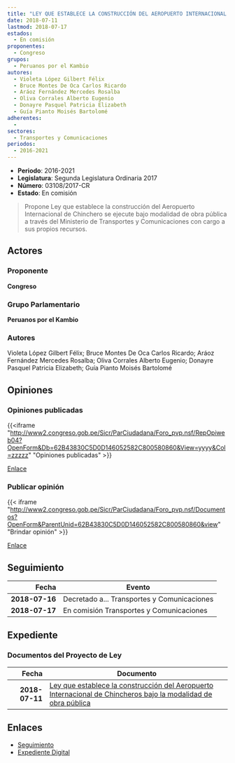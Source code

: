 ```yaml
---
title: "LEY QUE ESTABLECE LA CONSTRUCCIÓN DEL AEROPUERTO INTERNACIONAL DE CHINCHERO BAJO LA MODALIDAD DE OBRA PÚBLICA"
date: 2018-07-11
lastmod: 2018-07-17
estados: 
  - En comisión
proponentes: 
  - Congreso
grupos: 
  - Peruanos por el Kambio
autores: 
  - Violeta López Gilbert Félix
  - Bruce Montes De Oca Carlos Ricardo
  - Aráoz Fernández Mercedes Rosalba
  - Oliva Corrales Alberto Eugenio
  - Donayre Pasquel Patricia Elizabeth
  - Guía Pianto Moisés Bartolomé
adherentes: 
  - 
sectores: 
  - Transportes y Comunicaciones
periodos: 
  - 2016-2021
---
```


- **Periodo**: 2016-2021
- **Legislatura**: Segunda Legislatura Ordinaria 2017
- **Número**: 03108/2017-CR
- **Estado**: En comisión

> Propone Ley que establece la construcción del Aeropuerto Internacional de Chinchero se ejecute bajo modalidad de obra pública a través del Ministerio de Transportes y Comunicaciones con cargo a sus propios recursos.


## Actores

### Proponente

**Congreso**

### Grupo Parlamentario

**Peruanos por el Kambio**

### Autores

Violeta López Gilbert Félix; Bruce Montes De Oca Carlos Ricardo; Aráoz Fernández Mercedes Rosalba; Oliva Corrales Alberto Eugenio; Donayre Pasquel Patricia Elizabeth; Guía Pianto Moisés Bartolomé


## Opiniones

### Opiniones publicadas

{{<iframe "http://www2.congreso.gob.pe/Sicr/ParCiudadana/Foro_pvp.nsf/RepOpiweb04?OpenForm&Db=62B43830C5D0D146052582C800580860&View=yyyy&Col=zzzzz" "Opiniones publicadas" >}}

[Enlace](http://www2.congreso.gob.pe/Sicr/ParCiudadana/Foro_pvp.nsf/RepOpiweb04?OpenForm&Db=62B43830C5D0D146052582C800580860&View=yyyy&Col=zzzzz)
### Publicar opinión

{{< iframe "http://www2.congreso.gob.pe/Sicr/ParCiudadana/Foro_pvp.nsf/Documentos?OpenForm&ParentUnid=62B43830C5D0D146052582C800580860&view" "Brindar opinión" >}}

[Enlace](http://www2.congreso.gob.pe/Sicr/ParCiudadana/Foro_pvp.nsf/Documentos?OpenForm&ParentUnid=62B43830C5D0D146052582C800580860&view)

## Seguimiento

| Fecha | Evento |
|------:|--------|
| **2018-07-16** | Decretado a... Transportes y Comunicaciones|
| **2018-07-17** | En comisión Transportes y Comunicaciones|


## Expediente


### Documentos del Proyecto de Ley

| Fecha | Documento |
|------:|--------|
| **2018-07-11** | [Ley que establece la construcción del Aeropuerto Internacional de Chincheros bajo la modalidad de obra pública](http://www.leyes.congreso.gob.pe/Documentos/2016_2021/Proyectos_de_Ley_y_de_Resoluciones_Legislativas/PL0310820180711.PDF) |

## Enlaces 

- [Seguimiento](http://www2.congreso.gob.pe/Sicr/TraDocEstProc/CLProLey2016.nsf/f7fff46988ca05b1052578e100829cc7/94efacac6242c39f052582c700751e17?OpenDocument)
- [Expediente Digital](http://www2.congreso.gob.pe/Sicr/TraDocEstProc/CLProLey2016.nsf/f7fff46988ca05b1052578e100829cc7/94efacac6242c39f052582c700751e17?OpenDocument&Click=05257FB7005EB655.eb71d0cf91d8294e05256cdf006b5706/$Body/0.1C6C)
